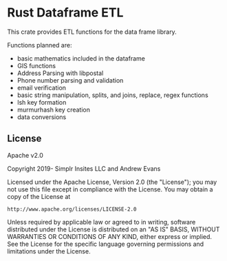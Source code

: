 # Rust Dataframe ETL

This crate provides ETL functions for the data frame library.

Functions planned are:

- basic mathematics included in the dataframe
- GIS functions
- Address Parsing with libpostal
- Phone number parsing and validation
- email verification
- basic string manipulation, splits, and joins, replace, regex functions
- lsh key formation
- murmurhash key creation
- data conversions

License
-

Apache v2.0

Copyright 2019- Simplr Insites LLC and Andrew Evans

Licensed under the Apache License, Version 2.0 (the "License");
you may not use this file except in compliance with the License.
You may obtain a copy of the License at

    http://www.apache.org/licenses/LICENSE-2.0

Unless required by applicable law or agreed to in writing, software
distributed under the License is distributed on an "AS IS" BASIS,
WITHOUT WARRANTIES OR CONDITIONS OF ANY KIND, either express or implied.
See the License for the specific language governing permissions and
limitations under the License.